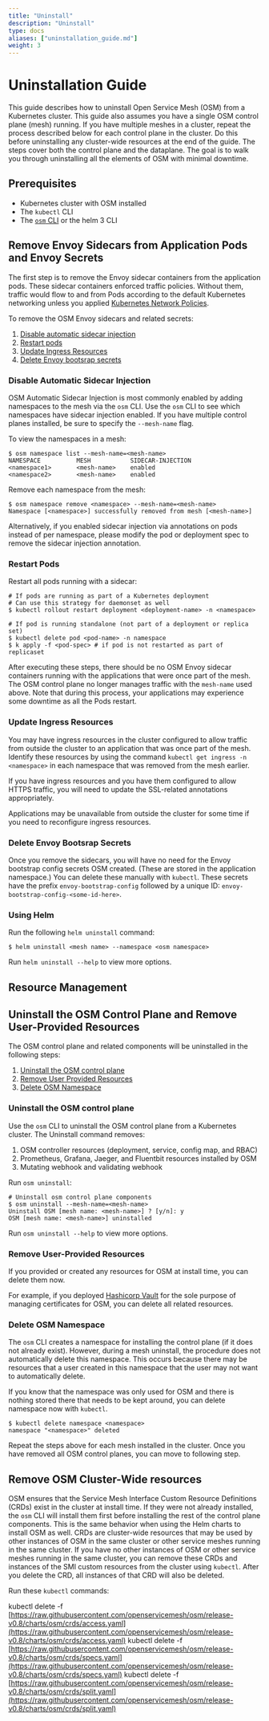 ```yaml
---
title: "Uninstall"
description: "Uninstall"
type: docs
aliases: ["uninstallation_guide.md"]
weight: 3
---
```


# Uninstallation Guide

This guide describes how to uninstall Open Service Mesh (OSM) from a Kubernetes cluster. This guide also assumes you have a single OSM control plane (mesh) running. If you have multiple meshes in a cluster, repeat the process described below for each control plane in the cluster. Do this before uninstalling any cluster-wide resources at the end of the guide. The steps cover both the control plane and the dataplane. The goal is to walk you through uninstalling all the elements of OSM with minimal downtime.

## Prerequisites

- Kubernetes cluster with OSM installed
- The `kubectl` CLI
- The [`osm` CLI](/docs/install/#set-up-the-osm-cli) or the helm 3 CLI

## Remove Envoy Sidecars from Application Pods and Envoy Secrets

The first step is to remove the Envoy sidecar containers from the application pods. These sidecar containers enforced traffic policies. Without them, traffic would flow to and from Pods according to the default Kubernetes networking unless you applied [Kubernetes Network Policies](https://kubernetes.io/docs/concepts/services-networking/network-policies/).

To remove the OSM Envoy sidecars and related secrets:

1. [Disable automatic sidecar injection](#disable-automatic-sidecar-injection)
1. [Restart pods](#restart-pods)
1. [Update Ingress Resources](#update-ingress-resources)
1. [Delete Envoy bootsrap secrets](#delete-envoy-bootsrap-secrets)

### Disable Automatic Sidecar Injection

OSM Automatic Sidecar Injection is most commonly enabled by adding namespaces to the mesh via the `osm` CLI. Use the `osm` CLI to see which
namespaces have sidecar injection enabled. If you have multiple control planes installed, be sure to specify the `--mesh-name` flag.

To view the namespaces in a mesh:

```console
$ osm namespace list --mesh-name=<mesh-name>
NAMESPACE          MESH           SIDECAR-INJECTION
<namespace1>       <mesh-name>    enabled
<namespace2>       <mesh-name>    enabled
```

Remove each namespace from the mesh:

```console
$ osm namespace remove <namespace> --mesh-name=<mesh-name>
Namespace [<namespace>] successfully removed from mesh [<mesh-name>]
```

Alternatively, if you enabled sidecar injection via annotations on pods instead of per namespace, please modify the pod or deployment spec to remove the sidecar injection annotation.

### Restart Pods

Restart all pods running with a sidecar:

```console
# If pods are running as part of a Kubernetes deployment
# Can use this strategy for daemonset as well
$ kubectl rollout restart deployment <deployment-name> -n <namespace>

# If pod is running standalone (not part of a deployment or replica set)
$ kubectl delete pod <pod-name> -n namespace
$ k apply -f <pod-spec> # if pod is not restarted as part of replicaset
```

After executing these steps, there should be no OSM Envoy sidecar containers running with the applications that were once part of the mesh. The OSM control plane no longer manages traffic with the `mesh-name` used above. Note that during this process, your applications may experience some downtime as all the Pods restart.

### Update Ingress Resources

You may have ingress resources in the cluster configured to allow traffic from outside the cluster to an application that was
once part of the mesh. Identify these resources by using the command `kubectl get ingress -n <namespace>` in each namespace that was
removed from the mesh earlier.

If you have ingress resources and you have them configured to allow HTTPS traffic, you will need to update the SSL-related annotations appropriately.

Applications may be unavailable from outside the cluster for some time if you need to reconfigure ingress resources.

### Delete Envoy Bootsrap Secrets

Once you remove the sidecars, you will have no need for the Envoy bootstrap config secrets OSM created. (These are stored in the application namespace.) You can delete these manually with `kubectl`. These secrets have the prefix `envoy-bootstrap-config` followed by a unique ID: `envoy-bootstrap-config-<some-id-here>`.

### Using Helm

Run the following `helm uninstall` command:
```console
$ helm uninstall <mesh name> --namespace <osm namespace> 
```

Run `helm uninstall --help` to view more options.

## Resource Management

## Uninstall the OSM Control Plane and Remove User-Provided Resources

The OSM control plane and related components will be uninstalled in the following steps:

1. [Uninstall the OSM control plane](#uninstall-the-osm-control-plane)
1. [Remove User Provided Resources](#remove-user-provided-resources)
1. [Delete OSM Namespace](#delete-osm-namespace)

### Uninstall the OSM control plane

Use the `osm` CLI to uninstall the OSM control plane from a Kubernetes cluster. The Uninstall command removes:

1. OSM controller resources (deployment, service, config map, and RBAC)
1. Prometheus, Grafana, Jaeger, and Fluentbit resources installed by OSM
1. Mutating webhook and validating webhook

Run `osm uninstall`:

```console
# Uninstall osm control plane components
$ osm uninstall --mesh-name=<mesh-name>
Uninstall OSM [mesh name: <mesh-name>] ? [y/n]: y
OSM [mesh name: <mesh-name>] uninstalled
```

Run `osm uninstall --help` to view more options.

### Remove User-Provided Resources

If you provided or created any resources for OSM at install time, you can delete them now.

For example, if you deployed [Hashicorp Vault](/docs/tasks_usage/certificates/#installing-hashi-vault) for the sole purpose of managing certificates for OSM, you can delete all related resources.

### Delete OSM Namespace

The `osm` CLI creates a namespace for installing the control plane (if it does not already exist). However, during a mesh uninstall, the procedure does not automatically delete this namespace. This occurs because there may be resources that a user created in this namespace that the user may not want to automatically delete.

If you know that the namespace was only used for OSM and there is nothing stored there that needs to be kept around, you can delete namespace now with `kubectl`.

```console
$ kubectl delete namespace <namespace>
namespace "<namespace>" deleted
```

Repeat the steps above for each mesh installed in the cluster. Once you have removed all OSM control planes, you can move to following step.

## Remove OSM Cluster-Wide resources

OSM ensures that the Service Mesh Interface Custom Resource Definitions (CRDs) exist in the cluster at install time. If they were not already installed, the `osm` CLI will install them first before installing the rest of the control plane components. This is the same behavior when using the Helm charts to install OSM as well. CRDs are cluster-wide resources that may be used by other instances of OSM in the same cluster or other service meshes running in the same cluster. If you have no other instances of OSM or other service meshes running in the same cluster, you can remove these CRDs and instances of the SMI custom resources from the cluster using `kubectl`. After you delete the CRD, all
instances of that CRD will also be deleted.

Run these `kubectl` commands:

kubectl delete -f [https://raw.githubusercontent.com/openservicemesh/osm/release-v0.8/charts/osm/crds/access.yaml](https://raw.githubusercontent.com/openservicemesh/osm/release-v0.8/charts/osm/crds/access.yaml)
kubectl delete -f [https://raw.githubusercontent.com/openservicemesh/osm/release-v0.8/charts/osm/crds/specs.yaml](https://raw.githubusercontent.com/openservicemesh/osm/release-v0.8/charts/osm/crds/specs.yaml)
kubectl delete -f [https://raw.githubusercontent.com/openservicemesh/osm/release-v0.8/charts/osm/crds/split.yaml](https://raw.githubusercontent.com/openservicemesh/osm/release-v0.8/charts/osm/crds/split.yaml)
